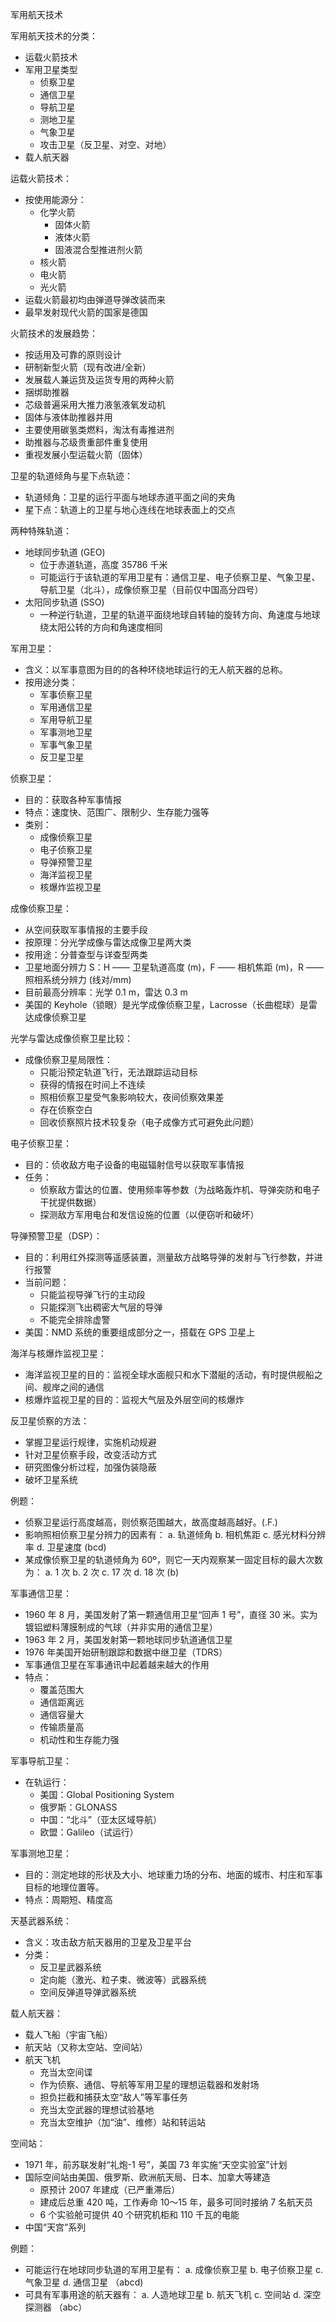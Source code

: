 军用航天技术

军用航天技术的分类：
- 运载火箭技术
- 军用卫星类型
  - 侦察卫星
  - 通信卫星
  - 导航卫星
  - 测地卫星
  - 气象卫星
  - 攻击卫星（反卫星、对空、对地）
- 载人航天器

运载火箭技术：
- 按使用能源分：
  - 化学火箭
    - 固体火箭
    - 液体火箭
    - 固液混合型推进剂火箭
  - 核火箭
  - 电火箭
  - 光火箭
- 运载火箭最初均由弹道导弹改装而来
- 最早发射现代火箭的国家是德国

火箭技术的发展趋势：
- 按适用及可靠的原则设计
- 研制新型火箭（现有改进/全新）
- 发展载人兼运货及运货专用的两种火箭
- 捆绑助推器
- 芯级普遍采用大推力液氢液氧发动机
- 固体与液体助推器并用
- 主要使用碳氢类燃料，淘汰有毒推进剂
- 助推器与芯级贵重部件重复使用
- 重视发展小型运载火箭（固体）

卫星的轨道倾角与星下点轨迹：
- 轨道倾角：卫星的运行平面与地球赤道平面之间的夹角
- 星下点：轨道上的卫星与地心连线在地球表面上的交点

两种特殊轨道：
- 地球同步轨道 (GEO)
  - 位于赤道轨道，高度 35786 千米
  - 可能运行于该轨道的军用卫星有：通信卫星、电子侦察卫星、气象卫星、导航卫星（北斗），成像侦察卫星（目前仅中国高分四号）
- 太阳同步轨道 (SSO)
  - 一种逆行轨道，卫星的轨道平面绕地球自转轴的旋转方向、角速度与地球绕太阳公转的方向和角速度相同

军用卫星：
- 含义：以军事意图为目的的各种环绕地球运行的无人航天器的总称。
- 按用途分类：
  - 军事侦察卫星
  - 军用通信卫星
  - 军用导航卫星
  - 军事测地卫星
  - 军事气象卫星
  - 反卫星卫星

侦察卫星：
- 目的：获取各种军事情报
- 特点：速度快、范围广、限制少、生存能力强等
- 类别：
  - 成像侦察卫星
  - 电子侦察卫星
  - 导弹预警卫星
  - 海洋监视卫星
  - 核爆炸监视卫星

成像侦察卫星：
- 从空间获取军事情报的主要手段
- 按原理：分光学成像与雷达成像卫星两大类
- 按用途：分普查型与详查型两类
- 卫星地面分辨力 S：H —— 卫星轨道高度 (m)，F —— 相机焦距 (m)，R —— 照相系统分辨力 (线对/mm)
- 目前最高分辨率：光学 0.1 m，雷达 0.3 m
- 美国的 Keyhole（锁眼）是光学成像侦察卫星，Lacrosse（长曲棍球）是雷达成像侦察卫星

光学与雷达成像侦察卫星比较：
- 成像侦察卫星局限性：
  - 只能沿预定轨道飞行，无法跟踪运动目标
  - 获得的情报在时间上不连续
  - 照相侦察卫星受气象影响较大，夜间侦察效果差
  - 存在侦察空白
  - 回收侦察照片技术较复杂（电子成像方式可避免此问题）

电子侦察卫星：
- 目的：侦收敌方电子设备的电磁辐射信号以获取军事情报
- 任务：
  - 侦察敌方雷达的位置、使用频率等参数（为战略轰炸机、导弹突防和电子干扰提供数据）
  - 探测敌方军用电台和发信设施的位置（以便窃听和破坏）

导弹预警卫星（DSP）：
- 目的：利用红外探测等遥感装置，测量敌方战略导弹的发射与飞行参数，并进行报警
- 当前问题：
  - 只能监视导弹飞行的主动段
  - 只能探测飞出稠密大气层的导弹
  - 不能完全排除虚警
- 美国：NMD 系统的重要组成部分之一，搭载在 GPS 卫星上

海洋与核爆炸监视卫星：
- 海洋监视卫星的目的：监视全球水面舰只和水下潜艇的活动，有时提供舰船之间、舰岸之间的通信
- 核爆炸监视卫星的目的：监视大气层及外层空间的核爆炸

反卫星侦察的方法：
- 掌握卫星运行规律，实施机动规避
- 针对卫星侦察手段，改变活动方式
- 研究图像分析过程，加强伪装隐蔽
- 破坏卫星系统

例题：
- 侦察卫星运行高度越高，则侦察范围越大，故高度越高越好。(.F.)
- 影响照相侦察卫星分辨力的因素有：
  a. 轨道倾角
  b. 相机焦距
  c. 感光材料分辨率
  d. 卫星速度
  (bcd)
- 某成像侦察卫星的轨道倾角为 60º，则它一天内观察某一固定目标的最大次数为：
  a. 1 次
  b. 2 次
  c. 17 次
  d. 18 次
  (b)

军事通信卫星：
- 1960 年 8 月，美国发射了第一颗通信用卫星“回声 1 号”，直径 30 米。实为镀铝塑料薄膜制成的气球（并非实用的通信卫星）
- 1963 年 2 月，美国发射第一颗地球同步轨道通信卫星
- 1976 年美国开始研制跟踪和数据中继卫星（TDRS）
- 军事通信卫星在军事通讯中起着越来越大的作用
- 特点：
  - 覆盖范围大
  - 通信距离远
  - 通信容量大
  - 传输质量高
  - 机动性和生存能力强

军事导航卫星：
- 在轨运行：
  - 美国：Global Positioning System
  - 俄罗斯：GLONASS
  - 中国：“北斗”（亚太区域导航）
  - 欧盟：Galileo（试运行）

军事测地卫星：
- 目的：测定地球的形状及大小、地球重力场的分布、地面的城市、村庄和军事目标的地理位置等。
- 特点：周期短、精度高

天基武器系统：
- 含义：攻击敌方航天器用的卫星及卫星平台
- 分类：
  - 反卫星武器系统
  - 定向能（激光、粒子束、微波等）武器系统
  - 空间反弹道导弹武器系统

载人航天器：
- 载人飞船（宇宙飞船）
- 航天站（又称太空站、空间站）
- 航天飞机
  - 充当太空间谍
  - 作为侦察、通信、导航等军用卫星的理想运载器和发射场
  - 担负拦截和捕获太空“敌人”等军事任务
  - 充当太空武器的理想试验基地
  - 充当太空维护（加“油”、维修）站和转运站

空间站：
- 1971 年，前苏联发射“礼炮-1 号”，美国 73 年实施“天空实验室”计划
- 国际空间站由美国、俄罗斯、欧洲航天局、日本、加拿大等建造
  - 原预计 2007 年建成（已严重滞后）
  - 建成后总重 420 吨，工作寿命 10～15 年，最多可同时接纳 7 名航天员
  - 6 个实验舱可提供 40 个研究机柜和 110 千瓦的电能
- 中国“天宫”系列

例题：
- 可能运行在地球同步轨道的军用卫星有：
  a. 成像侦察卫星
  b. 电子侦察卫星
  c. 气象卫星
  d. 通信卫星
  （abcd)
- 可具有军事用途的航天器有：
  a. 人造地球卫星
  b. 航天飞机
  c. 空间站
  d. 深空探测器
  （abc）